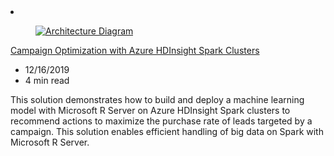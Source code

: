 <!-- This file is automatically generated by build/architectures/build_index.py. Any updates will be lost. -->

<!-- markdownlint-disable MD033 -->

<li class="grid-item item-column" data-categories="Databases Analytics AI + Machine Learning ">
<article class="card">
    <div class="card-header has-margin-bottom-none" aria-hidden="true">
        <figure class="image diagram has-height-175 has-overflow-hidden level">
            <a href="/azure/architecture/solution-ideas/articles/campaign-optimization-with-azure-hdinsight-spark-clusters"><img src="/azure/architecture/browse/thumbs/campaign-optimization-with-azure-hdinsight-spark-clusters.png" class="diagram" alt="Architecture Diagram" data-linktype="relative-path"></a>
        </figure>
    </div>
    <div class="card-content">
        <a class="card-content-title has-margin-top-none" href="/azure/architecture/solution-ideas/articles/campaign-optimization-with-azure-hdinsight-spark-clusters">
            <p>Campaign Optimization with Azure HDInsight Spark Clusters</p>
        </a>
        <ul class="card-content-metadata">
            <li>12/16/2019</li>
            <li>4 min read</li>
        </ul>
        <p class="card-content-description">This solution demonstrates how to build and deploy a machine learning model with Microsoft R Server on Azure HDInsight Spark clusters to recommend actions to maximize the purchase rate of leads targeted by a campaign. This solution enables efficient handling of big data on Spark with Microsoft R Server.</p>
        <div class="bottom-to-top-fade is-hidden-mobile"></div>
    </div>
</article>
</li>
